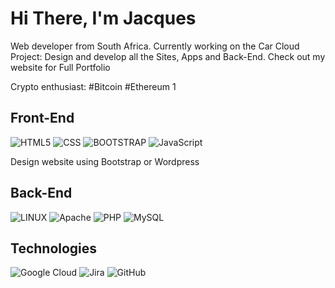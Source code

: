 <h1> Hi There, I'm Jacques </h1>

Web developer from South Africa.
Currently working on the Car Cloud Project: Design and develop all the Sites, Apps and Back-End.
Check out my website for Full Portfolio 

Crypto enthusiast: 
#Bitcoin #Ethereum
1
## Front-End

![HTML5](https://img.shields.io/badge/-HTML5-000?&logo=HTML5)
![CSS](https://img.shields.io/badge/-CSS-000?&logo=CSS3)
![BOOTSTRAP](https://img.shields.io/badge/-Bootstrap-000?&logo=bootstrap)
![JavaScript](https://img.shields.io/badge/-JavaScript-000?&logo=JavaScript)

<p> Design website using Bootstrap or Wordpress



## Back-End

![LINUX](https://img.shields.io/badge/-Linux-000?logo=linux)
![Apache](https://img.shields.io/badge/-Apache-000?&logo=Apache)
![PHP](https://img.shields.io/badge/-PHP-000?logo=PHP)
![MySQL](https://img.shields.io/badge/-MySQL-000?&logo=MySQL)



## Technologies

![Google Cloud](https://img.shields.io/badge/-Google_Cloud-000?&logo=googlecloud)
![Jira](https://img.shields.io/badge/-Jira-000?&logo=jira)
![GitHub](https://img.shields.io/badge/-GitHub-000?&logo=github)